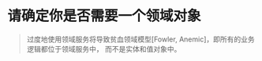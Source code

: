 请确定你是否需要一个领域对象
===============================================================
> 过度地使用领域服务将导致贫血领域模型[Fowler, Anemic]，即所有的业务逻辑都位于领域服务中，
而不是实体和值对象中。
